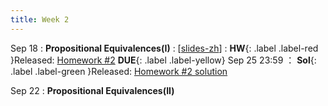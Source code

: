 ```yaml
---
title: Week 2
---
```


Sep 18
: **Propositional Equivalences(I)**
  :  \[[slides-zh](https://basics.sjtu.edu.cn/~yangqizhe/pdf/dm2023w/slides/DMLec2-handout-zh.pdf)\]
:  **HW**{: .label .label-red }Released: [Homework #2](https://basics.sjtu.edu.cn/~yangqizhe/pdf/dm2023w/homework/DM-hw2.pdf)  **DUE**{: .label .label-yellow} Sep 25  23:59
： **Sol**{: .label .label-green }Released: [Homework #2 solution](https://basics.sjtu.edu.cn/~yangqizhe/pdf/dm2023w/homework/DM-hw2sol.pdf)

Sep 22
: **Propositional Equivalences(II)**



  

